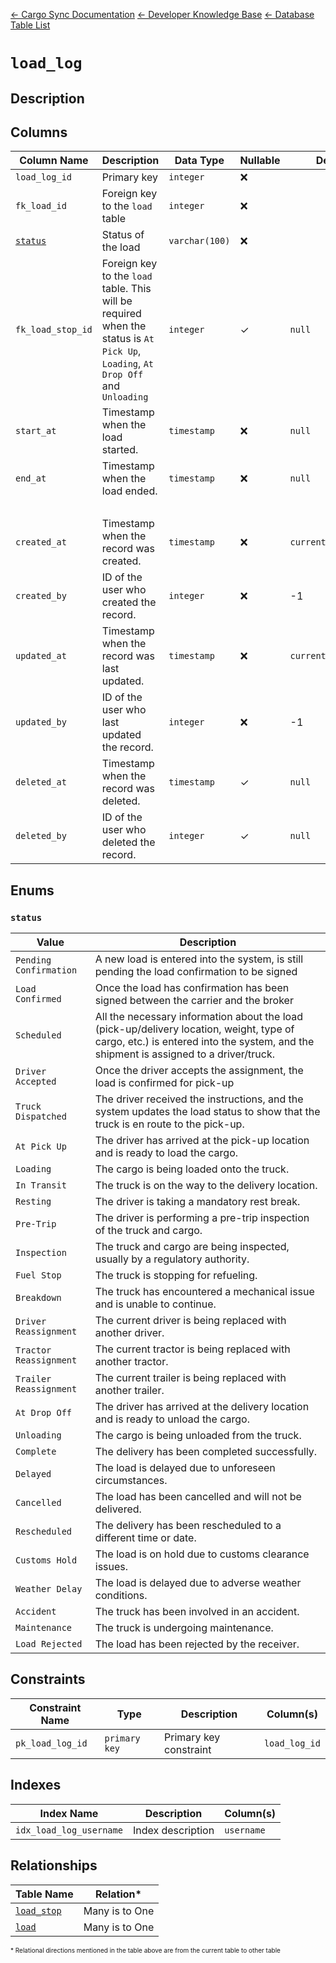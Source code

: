 [← Cargo Sync Documentation](../../../../readme.md) [← Developer Knowledge Base](../../readme.md) [← Database Table List](../database-design.md)

# `load_log`

## Description

## Columns

|Column Name|Description|Data Type|Nullable|Default|
|-|-|-|-|-|
|`load_log_id`|Primary key|`integer`|❌||
|`fk_load_id`|Foreign key to the `load` table|`integer`|❌||
|[`status`](#status)|Status of the load|`varchar(100)`|❌||
|`fk_load_stop_id`|Foreign key to the `load` table. This will be required when the status is `At Pick Up`, `Loading`, `At Drop Off` and `Unloading`|`integer`|✓|`null`|
|`start_at`|Timestamp when the load started.|`timestamp`|❌|`null`|
|`end_at`|Timestamp when the load ended.|`timestamp`|❌|`null`|
|&nbsp;|
|`created_at`|Timestamp when the record was created.|`timestamp`|❌|`current_timestamp`|
|`created_by`|ID of the user who created the record.|`integer`|❌|-1|
|`updated_at`|Timestamp when the record was last updated.|`timestamp`|❌|`current_timestamp`|
|`updated_by`|ID of the user who last updated the record.|`integer`|❌|-1|
|`deleted_at`|Timestamp when the record was deleted.|`timestamp`|✓|`null`|
|`deleted_by`|ID of the user who deleted the record.|`integer`|✓|`null`|

## Enums

### `status`

|Value|Description|
|-|-|
|`Pending Confirmation`|A new load is entered into the system, is still pending the load confirmation to be signed|
|`Load Confirmed`|Once the load has confirmation has been signed between the carrier and the broker|
|`Scheduled`|All the necessary information about the load (pick-up/delivery location, weight, type of cargo, etc.) is entered into the system, and the shipment is assigned to a driver/truck.|
|`Driver Accepted`|Once the driver accepts the assignment, the load is confirmed for pick-up|
|`Truck Dispatched`|The driver received the instructions, and the system updates the load status to show that the truck is en route to the pick-up.|
|`At Pick Up`|The driver has arrived at the pick-up location and is ready to load the cargo.|
|`Loading`|The cargo is being loaded onto the truck.|
|`In Transit`|The truck is on the way to the delivery location.|
|`Resting`|The driver is taking a mandatory rest break.|
|`Pre-Trip`|The driver is performing a pre-trip inspection of the truck and cargo.|
|`Inspection`|The truck and cargo are being inspected, usually by a regulatory authority.|
|`Fuel Stop`|The truck is stopping for refueling.|
|`Breakdown`|The truck has encountered a mechanical issue and is unable to continue.|
|`Driver Reassignment`|The current driver is being replaced with another driver.|
|`Tractor Reassignment`|The current tractor is being replaced with another tractor.|
|`Trailer Reassignment`|The current trailer is being replaced with another trailer.|
|`At Drop Off`|The driver has arrived at the delivery location and is ready to unload the cargo.|
|`Unloading`|The cargo is being unloaded from the truck.|
|`Complete`|The delivery has been completed successfully.|
|`Delayed`|The load is delayed due to unforeseen circumstances.|
|`Cancelled`|The load has been cancelled and will not be delivered.|
|`Rescheduled`|The delivery has been rescheduled to a different time or date.|
|`Customs Hold`|The load is on hold due to customs clearance issues.|
|`Weather Delay`|The load is delayed due to adverse weather conditions.|
|`Accident`|The truck has been involved in an accident.|
|`Maintenance`|The truck is undergoing maintenance.|
|`Load Rejected`|The load has been rejected by the receiver.|

## Constraints

|Constraint Name|Type|Description|Column(s)|
|--|--|--|--|
|`pk_load_log_id`|`primary key`|Primary key constraint|`load_log_id`|

## Indexes

|Index Name|Description|Column(s)|
|-|-|-|
|`idx_load_log_username`|Index description|`username`|

## Relationships

|Table Name|Relation*|
|-|-|
|[`load_stop`](./load-stop-table.md)|Many is to One|
|[`load`](./load-table.md)|Many is to One|


<span style="font-size:10px">\* Relational directions mentioned in the table above are from the current table to other table</span>